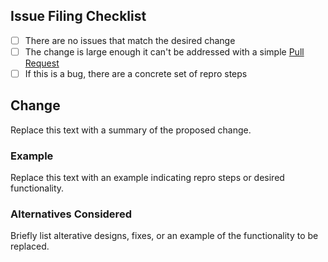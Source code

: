 ## Issue Filing Checklist

- [ ] There are no issues that match the desired change
- [ ] The change is large enough it can't be addressed with a simple
     [Pull Request](./PULL_REQUEST_TEMPLATE.md)
- [ ] If this is a bug, there are a concrete set of repro steps

## Change
Replace this text with a summary of the proposed change.

### Example
Replace this text with an example indicating repro steps or desired
functionality.

### Alternatives Considered
Briefly list alterative designs, fixes, or an example of the functionality to
be replaced.
